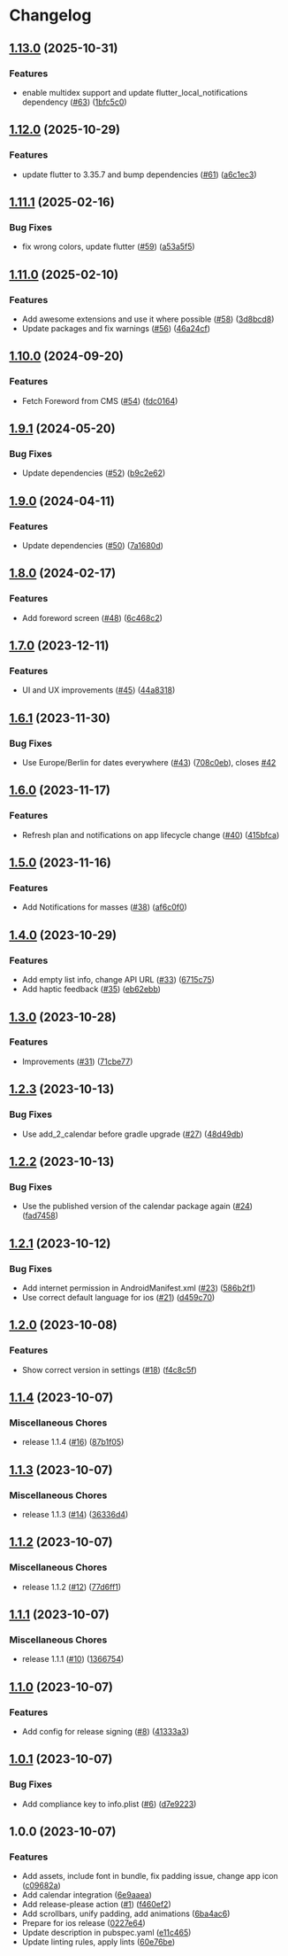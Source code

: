 # Changelog

## [1.13.0](https://github.com/hauketoenjes/mplan_mobile/compare/v1.12.0...v1.13.0) (2025-10-31)


### Features

* enable multidex support and update flutter_local_notifications dependency ([#63](https://github.com/hauketoenjes/mplan_mobile/issues/63)) ([1bfc5c0](https://github.com/hauketoenjes/mplan_mobile/commit/1bfc5c033a62b8591e76dda07897f58e51bcd79e))

## [1.12.0](https://github.com/hauketoenjes/mplan_mobile/compare/v1.11.1...v1.12.0) (2025-10-29)


### Features

* update flutter to 3.35.7 and bump dependencies ([#61](https://github.com/hauketoenjes/mplan_mobile/issues/61)) ([a6c1ec3](https://github.com/hauketoenjes/mplan_mobile/commit/a6c1ec377004f2f063858c010d6cbb0d5b1ac984))

## [1.11.1](https://github.com/hauketoenjes/mplan_mobile/compare/v1.11.0...v1.11.1) (2025-02-16)


### Bug Fixes

* fix wrong colors, update flutter ([#59](https://github.com/hauketoenjes/mplan_mobile/issues/59)) ([a53a5f5](https://github.com/hauketoenjes/mplan_mobile/commit/a53a5f5d4701230b736ea1d2269a41d6e3925212))

## [1.11.0](https://github.com/hauketoenjes/mplan_mobile/compare/v1.10.0...v1.11.0) (2025-02-10)


### Features

* Add awesome extensions and use it where possible ([#58](https://github.com/hauketoenjes/mplan_mobile/issues/58)) ([3d8bcd8](https://github.com/hauketoenjes/mplan_mobile/commit/3d8bcd8985b71ccbf25a5e82b2a04af981ff8138))
* Update packages and fix warnings ([#56](https://github.com/hauketoenjes/mplan_mobile/issues/56)) ([46a24cf](https://github.com/hauketoenjes/mplan_mobile/commit/46a24cff118d64e013f2378ef15982e028521fe7))

## [1.10.0](https://github.com/hauketoenjes/mplan_mobile/compare/v1.9.1...v1.10.0) (2024-09-20)


### Features

* Fetch Foreword from CMS ([#54](https://github.com/hauketoenjes/mplan_mobile/issues/54)) ([fdc0164](https://github.com/hauketoenjes/mplan_mobile/commit/fdc0164e7eea8aa97c26bbd852c2570d5a95a720))

## [1.9.1](https://github.com/hauketoenjes/mplan_mobile/compare/v1.9.0...v1.9.1) (2024-05-20)


### Bug Fixes

* Update dependencies ([#52](https://github.com/hauketoenjes/mplan_mobile/issues/52)) ([b9c2e62](https://github.com/hauketoenjes/mplan_mobile/commit/b9c2e62aff3aae9d34bf3acd2ead15e56c9df099))

## [1.9.0](https://github.com/hauketoenjes/mplan_mobile/compare/v1.8.0...v1.9.0) (2024-04-11)


### Features

* Update dependencies ([#50](https://github.com/hauketoenjes/mplan_mobile/issues/50)) ([7a1680d](https://github.com/hauketoenjes/mplan_mobile/commit/7a1680d285b017ea4c808c35b8046277e792394f))

## [1.8.0](https://github.com/hauketoenjes/mplan_mobile/compare/v1.7.0...v1.8.0) (2024-02-17)


### Features

* Add foreword screen ([#48](https://github.com/hauketoenjes/mplan_mobile/issues/48)) ([6c468c2](https://github.com/hauketoenjes/mplan_mobile/commit/6c468c2783b22aba7762831159a13446a62fc942))

## [1.7.0](https://github.com/hauketoenjes/mplan_mobile/compare/v1.6.1...v1.7.0) (2023-12-11)


### Features

* UI and UX improvements ([#45](https://github.com/hauketoenjes/mplan_mobile/issues/45)) ([44a8318](https://github.com/hauketoenjes/mplan_mobile/commit/44a8318f0c0f1a9eb2b829c92fa3fc7ddad472ea))

## [1.6.1](https://github.com/hauketoenjes/mplan_mobile/compare/v1.6.0...v1.6.1) (2023-11-30)


### Bug Fixes

* Use Europe/Berlin for dates everywhere ([#43](https://github.com/hauketoenjes/mplan_mobile/issues/43)) ([708c0eb](https://github.com/hauketoenjes/mplan_mobile/commit/708c0ebdec852f91a89ee56704d714d1dd4b0004)), closes [#42](https://github.com/hauketoenjes/mplan_mobile/issues/42)

## [1.6.0](https://github.com/hauketoenjes/mplan_mobile/compare/v1.5.0...v1.6.0) (2023-11-17)


### Features

* Refresh plan and notifications on app lifecycle change ([#40](https://github.com/hauketoenjes/mplan_mobile/issues/40)) ([415bfca](https://github.com/hauketoenjes/mplan_mobile/commit/415bfcaaf5d246caa4478d125c53a58805f379c6))

## [1.5.0](https://github.com/hauketoenjes/mplan_mobile/compare/v1.4.0...v1.5.0) (2023-11-16)


### Features

* Add Notifications for masses ([#38](https://github.com/hauketoenjes/mplan_mobile/issues/38)) ([af6c0f0](https://github.com/hauketoenjes/mplan_mobile/commit/af6c0f0fed9bbdba734e5b5bf3aeef21e067073c))

## [1.4.0](https://github.com/hauketoenjes/mplan_mobile/compare/v1.3.0...v1.4.0) (2023-10-29)


### Features

* Add empty list info, change API URL ([#33](https://github.com/hauketoenjes/mplan_mobile/issues/33)) ([6715c75](https://github.com/hauketoenjes/mplan_mobile/commit/6715c75382fa409f2583ce48fec6fd0dfd0e1577))
* Add haptic feedback ([#35](https://github.com/hauketoenjes/mplan_mobile/issues/35)) ([eb62ebb](https://github.com/hauketoenjes/mplan_mobile/commit/eb62ebb8f7b3c01bd5e318b6b8925db29a61f033))

## [1.3.0](https://github.com/hauketoenjes/mplan_mobile/compare/v1.2.3...v1.3.0) (2023-10-28)


### Features

* Improvements ([#31](https://github.com/hauketoenjes/mplan_mobile/issues/31)) ([71cbe77](https://github.com/hauketoenjes/mplan_mobile/commit/71cbe777416471ea8a98f1366a05e41becb50add))

## [1.2.3](https://github.com/hauketoenjes/mplan_mobile/compare/v1.2.2...v1.2.3) (2023-10-13)


### Bug Fixes

* Use add_2_calendar before gradle upgrade ([#27](https://github.com/hauketoenjes/mplan_mobile/issues/27)) ([48d49db](https://github.com/hauketoenjes/mplan_mobile/commit/48d49db21c7cb7408122ac8f7ee760328edd26dd))

## [1.2.2](https://github.com/hauketoenjes/mplan_mobile/compare/v1.2.1...v1.2.2) (2023-10-13)


### Bug Fixes

* Use the published version of the calendar package again ([#24](https://github.com/hauketoenjes/mplan_mobile/issues/24)) ([fad7458](https://github.com/hauketoenjes/mplan_mobile/commit/fad7458c554996aeffa444d72081fa56483e2561))

## [1.2.1](https://github.com/hauketoenjes/mplan_mobile/compare/v1.2.0...v1.2.1) (2023-10-12)


### Bug Fixes

* Add internet permission in AndroidManifest.xml ([#23](https://github.com/hauketoenjes/mplan_mobile/issues/23)) ([586b2f1](https://github.com/hauketoenjes/mplan_mobile/commit/586b2f1171f5b7bd313a1b0bc0f019183dd4b84b))
* Use correct default language for ios ([#21](https://github.com/hauketoenjes/mplan_mobile/issues/21)) ([d459c70](https://github.com/hauketoenjes/mplan_mobile/commit/d459c704de84ec310b448f944ce0167494c64075))

## [1.2.0](https://github.com/hauketoenjes/mplan_mobile/compare/v1.1.4...v1.2.0) (2023-10-08)


### Features

* Show correct version in settings ([#18](https://github.com/hauketoenjes/mplan_mobile/issues/18)) ([f4c8c5f](https://github.com/hauketoenjes/mplan_mobile/commit/f4c8c5ffa33cc4994875ad728404135ba45a97ea))

## [1.1.4](https://github.com/hauketoenjes/mplan_mobile/compare/v1.1.3...v1.1.4) (2023-10-07)


### Miscellaneous Chores

* release 1.1.4 ([#16](https://github.com/hauketoenjes/mplan_mobile/issues/16)) ([87b1f05](https://github.com/hauketoenjes/mplan_mobile/commit/87b1f0526c9c3b8f15ef6c1730961438456cf838))

## [1.1.3](https://github.com/hauketoenjes/mplan_mobile/compare/v1.1.2...v1.1.3) (2023-10-07)


### Miscellaneous Chores

* release 1.1.3 ([#14](https://github.com/hauketoenjes/mplan_mobile/issues/14)) ([36336d4](https://github.com/hauketoenjes/mplan_mobile/commit/36336d4daa419b1d470df4132b92b068c77c9016))

## [1.1.2](https://github.com/hauketoenjes/mplan_mobile/compare/v1.1.1...v1.1.2) (2023-10-07)


### Miscellaneous Chores

* release 1.1.2 ([#12](https://github.com/hauketoenjes/mplan_mobile/issues/12)) ([77d6ff1](https://github.com/hauketoenjes/mplan_mobile/commit/77d6ff1943aa6d10691cb58741718efc8c6d4228))

## [1.1.1](https://github.com/hauketoenjes/mplan_mobile/compare/v1.1.0...v1.1.1) (2023-10-07)


### Miscellaneous Chores

* release 1.1.1 ([#10](https://github.com/hauketoenjes/mplan_mobile/issues/10)) ([1366754](https://github.com/hauketoenjes/mplan_mobile/commit/136675443d1a5b1d500ea95c8f364306aa5b57ea))

## [1.1.0](https://github.com/hauketoenjes/mplan_mobile/compare/v1.0.1...v1.1.0) (2023-10-07)


### Features

* Add config for release signing ([#8](https://github.com/hauketoenjes/mplan_mobile/issues/8)) ([41333a3](https://github.com/hauketoenjes/mplan_mobile/commit/41333a33c7d24dd4676603ffc699c3c26d366d63))

## [1.0.1](https://github.com/hauketoenjes/mplan_mobile/compare/v1.0.0...v1.0.1) (2023-10-07)


### Bug Fixes

* Add compliance key to info.plist ([#6](https://github.com/hauketoenjes/mplan_mobile/issues/6)) ([d7e9223](https://github.com/hauketoenjes/mplan_mobile/commit/d7e9223efb3f35090e153fcef2f2776a8f42c71a))

## 1.0.0 (2023-10-07)


### Features

* Add assets, include font in bundle, fix padding issue, change app icon ([c09682a](https://github.com/hauketoenjes/mplan_mobile/commit/c09682ad0fdd950d4b754aa04a6f7545228330de))
* Add calendar integration ([6e9aaea](https://github.com/hauketoenjes/mplan_mobile/commit/6e9aaea3f6e8582ad610849890a4ff52897d3b8b))
* Add release-please action ([#1](https://github.com/hauketoenjes/mplan_mobile/issues/1)) ([f460ef2](https://github.com/hauketoenjes/mplan_mobile/commit/f460ef2b5ff2fef524c1760bc1874b65aaeb4fe1))
* Add scrollbars, unify padding, add animations ([6ba4ac6](https://github.com/hauketoenjes/mplan_mobile/commit/6ba4ac643e05d53e86e56b4c1b12595795616837))
* Prepare for ios release ([0227e64](https://github.com/hauketoenjes/mplan_mobile/commit/0227e64feb176d355f843f953e8e9d432cc47ade))
* Update description in pubspec.yaml ([e11c465](https://github.com/hauketoenjes/mplan_mobile/commit/e11c465aaf2e6c4b7cb2226e4a6aa87387748415))
* Update linting rules, apply lints ([60e76be](https://github.com/hauketoenjes/mplan_mobile/commit/60e76beec6eaa470b0f551bce2e5fb936f173eb0))
